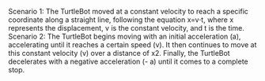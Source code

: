 Scenario 1: The TurtleBot moved at a constant velocity to reach a specific coordinate along a straight line, following the equation x=v⋅t, where x represents the displacement, v is the constant velocity, and t is the time.
Scenario 2: The TurtleBot begins moving with an initial acceleration (a), accelerating until it reaches a certain speed (v). It then continues to move at this constant velocity (v) over a distance of x2​. Finally, the TurtleBot decelerates with a negative acceleration (- a) until it comes to a complete stop.
